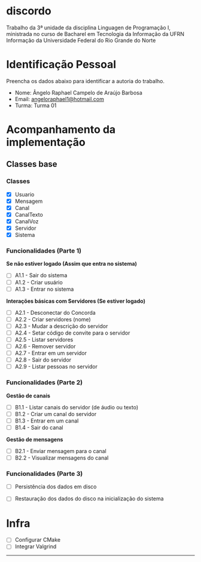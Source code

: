 # discordo
Trabalho da 3ª unidade da disciplina Linguagen de Programação I, ministrada no curso de Bacharel em Tecnologia da Informação da UFRN Informação da Universidade Federal do Rio Grande do Norte 

# Identificação Pessoal

Preencha os dados abaixo para identificar a autoria do trabalho.

- Nome: Ângelo Raphael Campelo de Araújo Barbosa
- Email: angeloraphael1@hotmail.com
- Turma: Turma 01

# Acompanhamento da implementação

## Classes base 

### Classes
- [X] Usuario
- [X] Mensagem
- [X] Canal 
- [X] CanalTexto
- [X] CanalVoz
- [X] Servidor
- [X] Sistema

### Funcionalidades (Parte 1)

**Se não estiver logado (Assim que entra no sistema)**

- [ ] A1.1 - Sair do sistema
- [ ] A1.2 - Criar usuário
- [ ] A1.3 - Entrar no sistema

**Interações básicas com Servidores (Se estiver logado)**

- [ ] A2.1 - Desconectar do Concorda
- [ ] A2.2 - Criar servidores (nome)
- [ ] A2.3 - Mudar a descrição do servidor
- [ ] A2.4 - Setar código de convite para o servidor
- [ ] A2.5 - Listar servidores
- [ ] A2.6 - Remover servidor
- [ ] A2.7 - Entrar em um servidor
- [ ] A2.8 - Sair do servidor
- [ ] A2.9 - Listar pessoas no servidor

### Funcionalidades (Parte 2)

**Gestão de canais**

- [ ] B1.1 - Listar canais do servidor (de áudio ou texto)
- [ ] B1.2 - Criar um canal do servidor 
- [ ] B1.3 - Entrar em um canal
- [ ] B1.4 - Sair do canal

**Gestão de mensagens**

- [ ] B2.1 - Enviar mensagem para o canal
- [ ] B2.2 - Visualizar mensagens do canal

### Funcionalidades (Parte 3)

- [ ] Persistência dos dados em disco
- [ ] Restauração dos dados do disco na inicialização do sistema


# Infra

- [ ] Configurar CMake
- [ ] Integrar Valgrind 

--------

